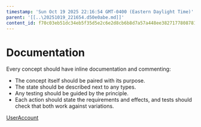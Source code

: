 ```yaml
---
timestamp: 'Sun Oct 19 2025 22:16:54 GMT-0400 (Eastern Daylight Time)'
parent: '[[..\20251019_221654.d50e0abe.md]]'
content_id: f70c03eb51dc34eb5f35d5e2c6e2d8cb6b8d7a57a448ee3827177808781046b5
---
```


# Documentation

Every concept should have inline documentation and commenting:

* The concept itself should be paired with its purpose.
* The state should be described next to any types.
* Any testing should be guided by the principle.
* Each action should state the requirements and effects, and tests should check that both work against variations.

[UserAccount](UserAccount.md)
